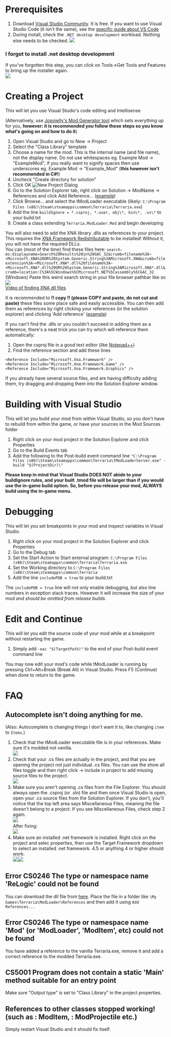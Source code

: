 # Prerequisites
1. Download [Visual Studio Community](https://visualstudio.microsoft.com/). It is free. If you want to use Visual Studio Code (it isn't the same), see the [specific guide about VS Code](Developing-with-Visual-Studio-Code)
2. During install, check the `.NET desktop development` workload. Nothing else needs to be checked.
![](https://i.imgur.com/Y8uZ14h.png)

### I forgot to install .net desktop development
If you've forgotten this step, you can click on Tools->Get Tools and Features to bring up the installer again.    
![](https://i.imgur.com/EmqEsmH.png)    

# Creating a Project
This will let you use Visual Studio's code editing and Intellisense

(Alternatively, use [Jopojelly's Mod Generator tool](http://javid.ddns.net/tModLoader/generator/ModSkeletonGenerator.html) which sets everything up for you, **however: it is recommended you follow these steps so you know what's going on and how to do it**)

1. Open Visual Studio and go to New -> Project
1. Select the "Class Library" template
1. Choose a name for the mod. This is the internal name (and file name), not the display name. Do not use whitespaces eg. Example Mod -> "ExampleMod", if you really want to signify spaces then use underscores eg. Example Mod -> "Example_Mod" (**this however isn't recommended in C#!**)
1. Uncheck "Create directory for solution"
1. Click OK
![New Project Dialog](http://i.imgur.com/tQIfA3g.png)
1. Go to the Solution Explorer tab, right click on Solution -> ModName -> References and click Add Reference... ([example](https://i.imgur.com/oM30lfT.png))
1. Click Browse... and select the tModLoader executable (likely: `C:\Program Files (x86)\Steam\steamapps\common\Terraria\Terraria.exe`)
1. Add the line `buildIgnore = *.csproj, *.user, obj\*, bin\*, .vs\*` to your build.txt
1. Create a class extending `Terraria.ModLoader.Mod` and begin developing

You will also need to add the XNA library .dlls as references to your project.   This requires the [XNA Framework Redistributable](https://www.microsoft.com/en-us/download/details.aspx?id=20914) to be installed! Without it, you will not have the required DLLs.  
You can (most of the time) find these files here: `search-ms:displayname=Search%20Results%20in%20GAC_32&crumb=filename%3A~<Microsoft.XNA%20OR%20System.Generic.String%3AMicrosoft.XNA&crumb=fileextension%3A~<Microsoft.XNA*.dll%20filename%3A~<Microsoft.XNA*.dll%20OR%20System.Generic.String%3AMicrosoft.XNA*.dll&crumb=location:C%3A%5CWindows%5CMicrosoft.NET%5Cassembly%5CGAC_32` (Windows)
Paste this weird search string in your file browser pathbar like so 
![](https://i.imgur.com/zQo6j1X.png)    
[Video of finding XNA dll files](https://gfycat.com/CleanLastLeveret)

It is recommended to **!! copy !! (please COPY and paste, do not cut and paste)** these files some place safe and easily accessible. You can then add them as references by right clicking your references (in the solution explorer) and clicking 'Add reference' ([example](https://i.imgur.com/oM30lfT.png))

If you can't find the .dlls or you couldn't succeed in adding them as a reference, there's a neat trick you can try which will reference them automatically: 
1. Open the csproj file in a good text editor (like [Notepad++](https://notepad-plus-plus.org/))
1. Find the reference section and add these lines

`<Reference Include="Microsoft.Xna.Framework" />`  
`<Reference Include="Microsoft.Xna.Framework.Game" />`  
`<Reference Include="Microsoft.Xna.Framework.Graphics" />`  

If you already have several source files, and are having difficulty adding them, try dragging and dropping them into the Solution Explorer window.

# Building with Visual Studio
This will let you build your mod from within Visual Studio, so you don't have to rebuild from within the game, or have your sources in the Mod Sources folder

1. Right click on your mod project in the Solution Explorer and click Properties
1. Go to the Build Events tab
1. Add the following to the Post-build event command line
`"C:\Program Files (x86)\Steam\steamapps\common\Terraria\tModLoaderServer.exe" -build "$(ProjectDir)\"`

**Please keep in mind that Visual Studio DOES NOT abide to your buildIgnore rules, and your built .tmod file will be larger than if you would use the in-game build option. So, before you release your mod, ALWAYS build using the in-game menu.**

# Debugging
This will let you set breakpoints in your mod and inspect variables in Visual Studio.

1. Right click on your mod project in the Solution Explorer and click Properties
1. Go to the Debug tab
1. Set the Start Action to Start external program: `C:\Program Files (x86)\Steam\steamapps\common\Terraria\Terraria.exe`
1. Set the Working directory to `C:\Program Files (x86)\Steam\steamapps\common\Terraria`
1. Add the line `includePDB = true` to your build.txt

The `includePDB = true` line will not only enable debugging, but also line numbers in exception stack traces. However it will increase the size of your mod _and should be omitted from release builds_.

# Edit and Continue
This will let you edit the source code of your mod while at a breakpoint without restarting the game.

1. Simply add `-eac "$(TargetPath)"` to the end of your Post-build event command line

You may now edit your mod's code while tModLoader is running by pressing Ctrl+Alt+Break (Break All) in Visual Studio. Press F5 (Continue) when done to return to the game.

# FAQ
## Autocomplete isn't doing anything for me.
(Also: Autocomplete is changing things I don't want it to, like changing `item` to `Items`.)
1. Check that the tModLoader executable file is in your references. Make sure it's modded not vanilla.    
![](http://i.imgur.com/HvodIHV.png)
2. Check that your .cs files are actually in the project, and that you are opening the project not just individual .cs files. You can use the show all files toggle and then right click -> include in project to add missing source files to the project.    
![](http://i.imgur.com/dNMyROY.png)
3. Make sure you aren't opening .cs files from the File Explorer. You should always open the .csproj (or .sln) file and then once Visual Studio is open, open your .cs source files from the Solution Explorer. If you don't, you'll notice that the top left area says Miscellaneous Files, meaning the file doesn't belong to a project. If you see Miscellaneous Files, check step 2 again.    
![](https://i.imgur.com/bw41Wt4.png)    
After fixing:    
![](https://i.imgur.com/RY456Nb.png)
4. Make sure an installed .net framework is installed. Right click on the project and selec properties, then use the Target Framework dropdown to select an installed .net framework. 4.5 or anything 4 or higher should work.    
![](https://i.imgur.com/amGQghT.png)![](https://i.imgur.com/rH9Ca7q.png)    

## Error CS0246 The type or namespace name 'ReLogic' could not be found
You can download the dll file from [here](https://github.com/blushiemagic/tModLoader/tree/master/references). Place the file in a folder like `\My Games\Terraria\ModLoader\References` and then add it using `Add References...`

## Error CS0246 The type or namespace name 'Mod' (or 'ModLoader', 'ModItem', etc) could not be found
You have added a reference to the vanilla Terraria.exe, remove it and add a correct reference to the modded Terraria.exe.

## CS5001 Program does not contain a static 'Main' method suitable for an entry point
Make sure "Output type" is set to "Class Library" in the project properties.

## References to other classes stopped working! (such as : ModItem, : ModProjectile etc.)
Simply restart Visual Studio and it should fix itself.